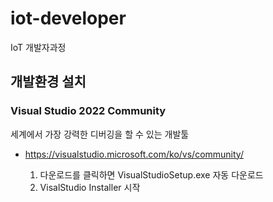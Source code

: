 # iot-developer
IoT 개발자과정

## 개발환경 설치

### Visual Studio 2022 Community

세계에서 가장 강력한 디버깅을 할 수 있는 개발툴

- https://visualstudio.microsoft.com/ko/vs/community/

    1. 다운로드를 클릭하면 VisualStudioSetup.exe 자동 다운로드
    2. VisalStudio Installer 시작